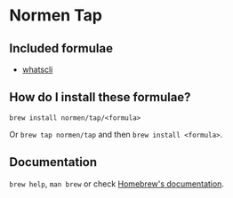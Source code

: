 # Normen Tap


## Included formulae
- [whatscli](https://github.com/normen/whatscli)

## How do I install these formulae?
`brew install normen/tap/<formula>`

Or `brew tap normen/tap` and then `brew install <formula>`.

## Documentation
`brew help`, `man brew` or check [Homebrew's documentation](https://docs.brew.sh).
